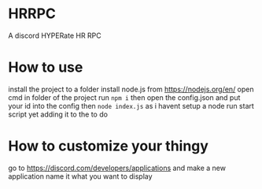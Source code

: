 # HRRPC
 A discord HYPERate HR RPC

# How to use
install the project to a folder
install node.js from https://nodejs.org/en/
open cmd in folder of the project
run ```npm i```
then open the config.json and put your id into the config
then ```node index.js``` as i havent setup a node run start script yet adding it to the to do

# How to customize your thingy
go to https://discord.com/developers/applications and make a new application
name it what you want to display
